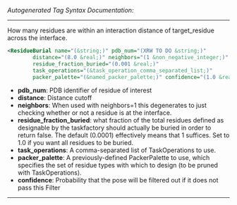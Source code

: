 <!-- THIS IS AN AUTOGENERATED FILE: Don't edit it directly, instead change the schema definition in the code itself. -->

_Autogenerated Tag Syntax Documentation:_

---
How many residues are within an interaction distance of target_residue across the interface.

```xml
<ResidueBurial name="(&string;)" pdb_num="(XRW TO DO &string;)"
        distance="(8.0 &real;)" neighbors="(1 &non_negative_integer;)"
        residue_fraction_buried="(0.001 &real;)"
        task_operations="(&task_operation_comma_separated_list;)"
        packer_palette="(&named_packer_palette;)" confidence="(1.0 &real;)" />
```

-   **pdb_num**: PDB identifier of residue of interest
-   **distance**: Distance cutoff
-   **neighbors**: When used with neighbors=1 this degenerates to just checking whether or not a residue is at the interface.
-   **residue_fraction_buried**: what fraction of the total residues defined as designable by the taskfactory should actually be buried in order to return false. The default (0.0001) effectively means that 1 suffices. Set to 1.0 if you want all residues to be buried.
-   **task_operations**: A comma-separated list of TaskOperations to use.
-   **packer_palette**: A previously-defined PackerPalette to use, which specifies the set of residue types with which to design (to be pruned with TaskOperations).
-   **confidence**: Probability that the pose will be filtered out if it does not pass this Filter

---

